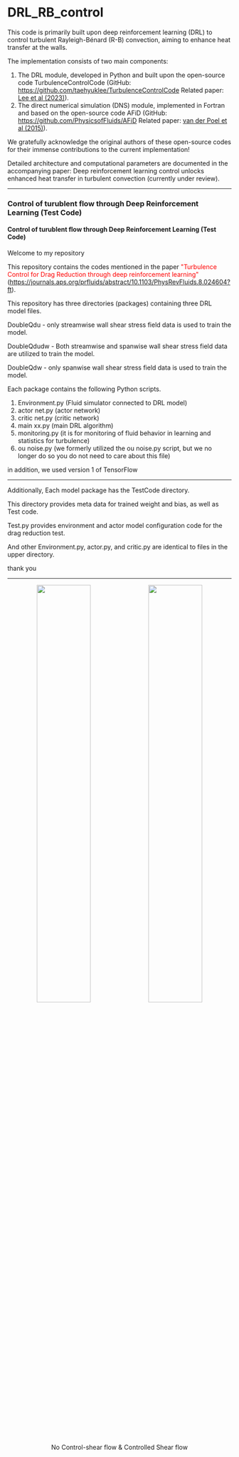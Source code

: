 # DRL_RB_control

This code is primarily built upon deep reinforcement learning (DRL) to control turbulent Rayleigh-Bénard (R-B) convection, aiming to enhance heat transfer at the walls. 

The implementation consists of two main components:
1. The DRL module, developed in Python and built upon the open-source code TurbulenceControlCode (GitHub: https://github.com/taehyuklee/TurbulenceControlCode  Related paper: [Lee et al (2023)](https://journals.aps.org/prfluids/abstract/10.1103/PhysRevFluids.8.024604?ft)).
2. The direct numerical simulation (DNS) module, implemented in Fortran and based on the open-source code AFiD (GitHub: https://github.com/PhysicsofFluids/AFiD  Related paper: [van der Poel et al (2015)](http://dx.doi.org/10.1016/j.compfluid.2015.04.007)).

We gratefully acknowledge the original authors of these open-source codes for their immense contributions to the current implementation! 

Detailed architecture and computational parameters are documented in the accompanying paper:
Deep reinforcement learning control unlocks enhanced heat transfer in turbulent convection (currently under review).

-----------------------------------------------------------------------------
### Control of turublent flow through Deep Reinforcement Learning (Test Code)



#### Control of turublent flow through Deep Reinforcement Learning (Test Code)

Welcome to my repository

This repository contains the codes mentioned in the paper <span style="color:red"> "Turbulence Control for Drag Reduction through deep reinforcement learning" </span> (https://journals.aps.org/prfluids/abstract/10.1103/PhysRevFluids.8.024604?ft).


This repository has three directories (packages) containing three DRL model files.


DoubleQdu - only streamwise wall shear stress field data is used to train the model.

DoubleQdudw - Both streamwise and spanwise wall shear stress field data are utilized to train the model.

DoubleQdw - only spanwise wall shear stress field data is used to train the model.



Each package contains the following Python scripts.
1. Environment.py (Fluid simulator connected to DRL model)
2. actor net.py (actor network)
3. critic net.py (critic network)
4. main xx.py (main DRL algorithm)
5. monitoring.py (it is for monitoring of fluid behavior in learning and statistics for turbulence)
6. ou noise.py (we formerly utilized the ou noise.py script, but we no longer do so you do not need to care about this file)

in addition, we used version 1 of TensorFlow

-----------------------------------------------------------------------------
Additionally, Each model package has the TestCode directory.

This directory provides meta data for trained weight and bias, as well as Test code.

Test.py provides environment and actor model configuration code for the drag reduction test.

And other Environment.py, actor.py, and critic.py are identical to files in the upper directory.


thank you


-----------------------------------------------------------------------------

<p align="center">
<img src="https://user-images.githubusercontent.com/89365465/235430125-e0d680cd-cbee-4c26-b01d-59a75b1e1354.gif" width="49%" height="49%">
<img src="https://user-images.githubusercontent.com/89365465/235430132-b2e5457c-395d-448c-ad62-4c0a7361d524.gif" width="49%" height="49%">
<figcaption align="center">No Control-shear flow & Controlled Shear flow</figcaption>
</p>
<!-- ![no control 360](https://user-images.githubusercontent.com/89365465/235430125-e0d680cd-cbee-4c26-b01d-59a75b1e1354.gif)-->
<!-- ![Controlling shear flow](https://user-images.githubusercontent.com/89365465/235430132-b2e5457c-395d-448c-ad62-4c0a7361d524.gif)-->
